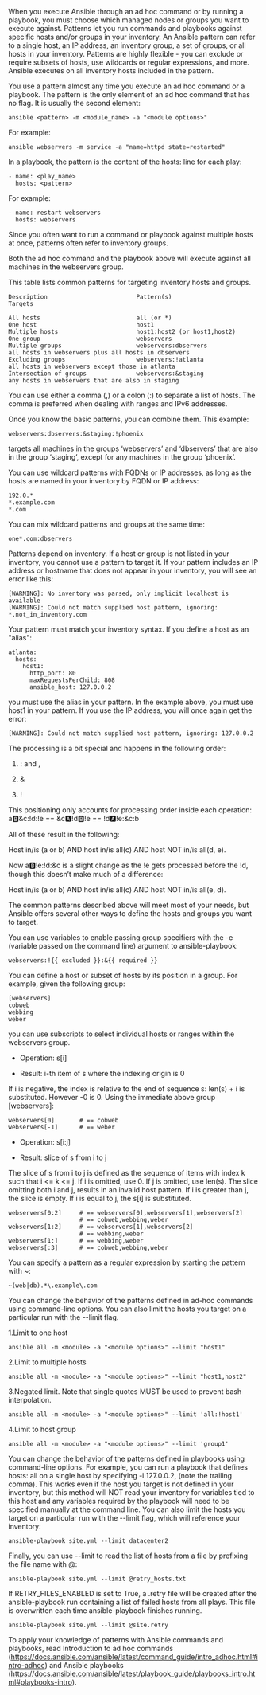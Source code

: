 <!--Patterns: targeting hosts and group-->
When you execute Ansible through an ad hoc command or by running a playbook, you must choose which managed nodes or groups you want to execute against. 
Patterns let you run commands and playbooks against specific hosts and/or groups in your inventory. 
An Ansible pattern can refer to a single host, an IP address, an inventory group, a set of groups, or all hosts in your inventory. 
Patterns are highly flexible - you can exclude or require subsets of hosts, use wildcards or regular expressions, and more. 
Ansible executes on all inventory hosts included in the pattern.

<!--Using patterns-->
You use a pattern almost any time you execute an ad hoc command or a playbook. 
The pattern is the only element of an ad hoc command that has no flag. It is usually the second element:

    ansible <pattern> -m <module_name> -a "<module options>"
    
    
For example:

    ansible webservers -m service -a "name=httpd state=restarted"


In a playbook, the pattern is the content of the hosts: line for each play:

    - name: <play_name>
      hosts: <pattern>
      
For example:

    - name: restart webservers
      hosts: webservers
      

Since you often want to run a command or playbook against multiple hosts at once, patterns often refer to inventory groups. 

Both the ad hoc command and the playbook above will execute against all machines in the webservers group.

<!--Common patterns-->
This table lists common patterns for targeting inventory hosts and groups.

    Description                         Pattern(s)                          Targets
    
    All hosts	                        all (or *)
    One host	                        host1
    Multiple hosts	                    host1:host2 (or host1,host2)
    One group	                        webservers
    Multiple groups	                    webservers:dbservers                all hosts in webservers plus all hosts in dbservers
    Excluding groups	                webservers:!atlanta                 all hosts in webservers except those in atlanta
    Intersection of groups	            webservers:&staging                 any hosts in webservers that are also in staging
    
<!--Note-->
You can use either a comma (,) or a colon (:) to separate a list of hosts. The comma is preferred when dealing with ranges and IPv6 addresses.    

Once you know the basic patterns, you can combine them. This example:

    webservers:dbservers:&staging:!phoenix
    
targets all machines in the groups ‘webservers’ and ‘dbservers’ that are also in the group ‘staging’, except for any machines in the group ‘phoenix’.

You can use wildcard patterns with FQDNs or IP addresses, as long as the hosts are named in your inventory by FQDN or IP address:    

    192.0.*
    *.example.com
    *.com
    
You can mix wildcard patterns and groups at the same time:

    one*.com:dbservers
    
<!--Limitations of patterns-->
Patterns depend on inventory. If a host or group is not listed in your inventory, you cannot use a pattern to target it. 
If your pattern includes an IP address or hostname that does not appear in your inventory, you will see an error like this:

    [WARNING]: No inventory was parsed, only implicit localhost is available
    [WARNING]: Could not match supplied host pattern, ignoring: *.not_in_inventory.com
    
Your pattern must match your inventory syntax. If you define a host as an "alias":

    atlanta:
      hosts:
        host1:
          http_port: 80
          maxRequestsPerChild: 808
          ansible_host: 127.0.0.2
          
          
you must use the alias in your pattern. In the example above, you must use host1 in your pattern. If you use the IP address, you will once again get the error:

    [WARNING]: Could not match supplied host pattern, ignoring: 127.0.0.2
    
    
<!--Pattern processing order-->
The processing is a bit special and happens in the following order:

1. : and ,

2. &

3. !


This positioning only accounts for processing order inside each operation: a:b:&c:!d:!e == &c:a:!d:b:!e == !d:a:!e:&c:b

All of these result in the following:

Host in/is (a or b) AND host in/is all(c) AND host NOT in/is all(d, e).

Now a:b:!e:!d:&c is a slight change as the !e gets processed before the !d, though this doesn’t make much of a difference:

Host in/is (a or b) AND host in/is all(c) AND host NOT in/is all(e, d).

<!--Advanced pattern options-->
The common patterns described above will meet most of your needs, but Ansible offers several other ways to define the hosts and groups you want to target.

<!--Using variables in patterns-->
You can use variables to enable passing group specifiers with the -e (variable passed on the command line) argument to ansible-playbook:

    webservers:!{{ excluded }}:&{{ required }}
    
<!--Using group position in patterns-->
You can define a host or subset of hosts by its position in a group. For example, given the following group:

    [webservers]
    cobweb
    webbing
    weber
    
you can use subscripts to select individual hosts or ranges within the webservers group.


<!--Slicing at specific items-->

- Operation: s[i]

- Result: i-th item of s where the indexing origin is 0

If i is negative, the index is relative to the end of sequence s: len(s) + i is substituted. However -0 is 0. Using the immediate above group [webservers]:

    webservers[0]       # == cobweb
    webservers[-1]      # == weber
    
<!--Slicing with start and end points-->

- Operation: s[i:j]

- Result: slice of s from i to j

The slice of s from i to j is defined as the sequence of items with index k such that i <= k <= j. If i is omitted, use 0. If j is omitted, use len(s). 
The slice omitting both i and j, results in an invalid host pattern. If i is greater than j, the slice is empty. If i is equal to j, the s[i] is substituted.  

    webservers[0:2]     # == webservers[0],webservers[1],webservers[2]
                        # == cobweb,webbing,weber
    webservers[1:2]     # == webservers[1],webservers[2]
                        # == webbing,weber
    webservers[1:]      # == webbing,weber
    webservers[:3]      # == cobweb,webbing,weber
    
<!--Using regexes in patterns-->
You can specify a pattern as a regular expression by starting the pattern with ~:

    ~(web|db).*\.example\.com    
    
<!--Patterns and ad-hoc commands-->
You can change the behavior of the patterns defined in ad-hoc commands using command-line options. You can also limit the hosts you target on a particular run with the --limit flag.


1.Limit to one host

    ansible all -m <module> -a "<module options>" --limit "host1"
    
2.Limit to multiple hosts

    ansible all -m <module> -a "<module options>" --limit "host1,host2"
    
3.Negated limit. Note that single quotes MUST be used to prevent bash interpolation.

    ansible all -m <module> -a "<module options>" --limit 'all:!host1'

4.Limit to host group
    
    ansible all -m <module> -a "<module options>" --limit 'group1'
    
<!--Patterns and ansible-playbook flags-->
You can change the behavior of the patterns defined in playbooks using command-line options. 
For example, you can run a playbook that defines hosts: all on a single host by specifying -i 127.0.0.2, (note the trailing comma). 
This works even if the host you target is not defined in your inventory, but this method will NOT read your inventory for variables 
tied to this host and any variables required by the playbook will need to be specified manually at the command line. 
You can also limit the hosts you target on a particular run with the --limit flag, which will reference your inventory:

    ansible-playbook site.yml --limit datacenter2
    
Finally, you can use --limit to read the list of hosts from a file by prefixing the file name with @:

    ansible-playbook site.yml --limit @retry_hosts.txt   

If RETRY_FILES_ENABLED is set to True, a .retry file will be created after the ansible-playbook run containing a list of failed hosts from all plays. 
This file is overwritten each time ansible-playbook finishes running.

    ansible-playbook site.yml --limit @site.retry
    
To apply your knowledge of patterns with Ansible commands and playbooks, read Introduction to ad hoc commands (https://docs.ansible.com/ansible/latest/command_guide/intro_adhoc.html#intro-adhoc) 
and Ansible playbooks (https://docs.ansible.com/ansible/latest/playbook_guide/playbooks_intro.html#playbooks-intro).    

    
